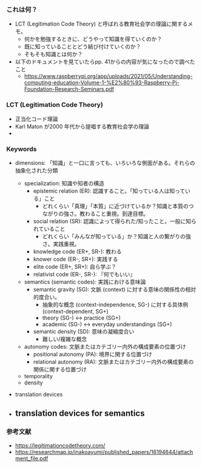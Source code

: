 ### これは何？
- LCT (Legitimation Code Theory) と呼ばれる教育社会学の理論に関するメモ。
  - 何かを勉強するときに、どうやって知識を得ていくのか？
  - 既に知っていることとどう結び付けていくのか？
  - そもそも知識とは何か？
- 以下のドキュメントを見ていたらpp. 41からの内容が気になったので調べたこと
  - https://www.raspberrypi.org/app/uploads/2021/05/Understanding-computing-education-Volume-1-%E2%80%93-Raspberry-Pi-Foundation-Research-Seminars.pdf

### LCT (Legitimation Code Theory)
- 正当化コード理論
- Karl Maton が2000 年代から提唱する教育社会学の理論
- 
### Keywords
- dimensions: 「知識」と一口に言っても、いろいろな側面がある。それらの抽象化された分類
  - specialization: 知識や知者の構造
    - epistemic relation (ER): 認識すること。「知っている人は知っている」こと
      - どれくらい「真理」「本質」に近づけているか？知識と本質のつながりの強さ。教わること重視。到達目標。
    - social relation (SR): 認識によって得られた/知ったこと。一般に知られていること
      - どれくらい「みんなが知っている」か？知識と人の繋がりの強さ。実践重視。
    - knowledge code (ER+, SR-): 教わる
    - knower code (ER-, SR+): 実践する
    - elite code (ER+, SR+): 自ら学ぶ？
    - relativist code (ER-, SR-): 『何でもいい』
  - semantics (semantic codes): 実践における意味論
    - semantic gravity (SG): 文脈 (context) に対する意味の関係性の相対的度合い。
      - 抽象的な概念 (context-independence, SG-) に対する具体例 (context-dependent, SG+)
      - theory (SG-) <-> practice (SG+)
      - academic (SG-) <-> everyday understandings (SG+)
    - semantic density (SD): 意味の凝縮度合い
      - 難しい/複雑な概念
  - autonomy codes: 文脈またはカテゴリー内外の構成要素の位置づけ
    - positional autonomy (PA): 境界に関する位置づけ
    - relational autonomy (RA): 文脈またはカテゴリー内外の構成要素の関係に関する位置づけ
  - temporality
  - density
- translation devices

- translation devices for semantics
  - 
### 参考文献
- https://legitimationcodetheory.com/
- https://researchmap.jp/inakoayumi/published_papers/16194644/attachment_file.pdf
